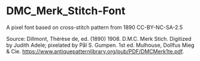 # DMC_Merk_Stitch-Font
A pixel font based on cross-stitch pattern from 1890
CC-BY-NC-SA-2.5

Source:
Dillmont, Thérèse de, ed. (1890) 1908. D.M.C. Merk Stich. Digitized by Judith Adele; pixelated by Pål S. Gumpen. 1st ed. Mulhouse, Dollfus Mieg & Cie. https://www.antiquepatternlibrary.org/pub/PDF/DMCMerk1te.pdf.
